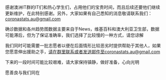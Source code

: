 感谢澳洲IT群的IT们和热心学生们，占用他们的宝贵时间，而且后续还要他们继续更新维护，在此特别感谢。另外，大家如果有自己悉知的消息敬请联系我们：coronastats.au@gmail.com

确诊数据和各州趋势图数据主要来自于News，维基百科和澳大利亚卫生部，数据可能滞后，但为了保证准确率，我们选择了比较慢的一种方式，请您谅解

我们同时可能需要一批志愿者以便在后面情形比较恶劣时提供帮助于其他人，如果您愿意伸出援助之手，请在群里联系或者发送邮件至coronastats.au@gmail.com

下来的一段时间可能比较艰难，请大家保持镇静，做好准备，心向光明

愿善良与我们同在
